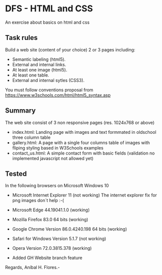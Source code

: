 # DFS - HTML and CSS
An exercise about basics on html and css
## Task rules 
Build a web site (content of your choice) 2 or 3 pages including:
* Semantic labeling (html5). 
* External and internal links.
* At least one image (html5).
* At least one table.
* External and internal sytles (CSS3).

You must follow conventions proposal from https://www.w3schools.com/html/html5_syntax.asp 

## Summary

The web site consist of 3 non responsive pages (res. 1024x768 or above) 
* index.html: Landing page with images and text formmated in oldschool three column table
* gallery.html: A page with a single four columns table of images with fliping styling based in W3Schools examples
* contact_us.html: A simple contact form with basic fields (validation no implemented javascript not allowed yet)   

## Tested
In the following browsers on Microsoft Windows 10
* Microsoft Internet Explorer 11 (not working) The internet explorer fix for png images don´t help :-(
* Microsoft Edge 44.19041.1.0 (working)
* Mozilla Firefox 83.0 64 bits (working)
* Google Chrome Version 86.0.4240.198 64 bits (working)
* Safari for Windows Version 5.1.7 (not working)
* Opera Version 72.0.3815.378 (working) 

* Added GH Website branch feature

Regards,
Aníbal H. Flores.-